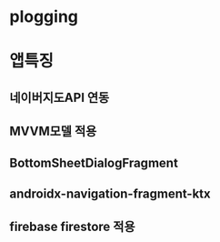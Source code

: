 # plogging


# 앱특징
## 네이버지도API 연동
## MVVM모델 적용
## BottomSheetDialogFragment
## androidx-navigation-fragment-ktx
## firebase firestore 적용